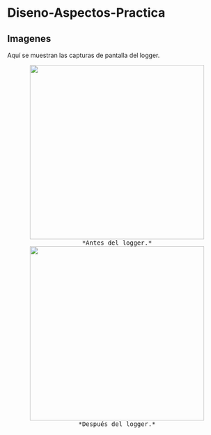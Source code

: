 # Diseno-Aspectos-Practica

## Imagenes
Aquí se muestran las capturas de pantalla del logger.

<div align="center">
  <kbd>
    <img style='width:400px' src="https://i.imgur.com/mUGQYOK.jpeg" /><br>
    *Antes del logger.*
  </kbd>
</div>
<div align="center">
  <kbd>
    <img style='width:400px' src="https://i.imgur.com/sMLzos1.jpeg"><br>
    *Después del logger.*
  </kbd>
</div>
